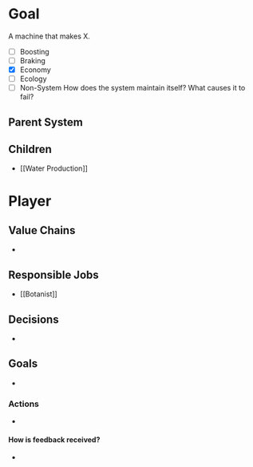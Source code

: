 # Goal
A machine that makes X.
- [ ] Boosting
- [ ] Braking
- [x] Economy
- [ ] Ecology
- [ ] Non-System
How does the system maintain itself? What causes it to fail?

## Parent System

## Children
- [[Water Production]]
# Player
## Value Chains
- 
## Responsible Jobs
- [[Botanist]]
## Decisions
- 
## Goals
- 
### Actions
- 
#### How is feedback received?
- 
